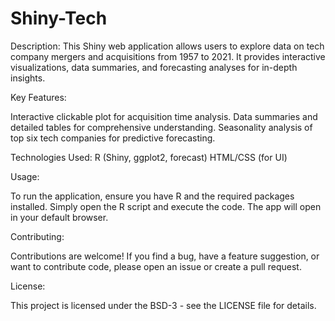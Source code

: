 # Shiny-Tech
Description:  This Shiny web application allows users to explore data on tech company mergers and acquisitions from 1957 to 2021. It provides interactive visualizations, data summaries, and forecasting analyses for in-depth insights.

Key Features:

Interactive clickable plot for acquisition time analysis.
Data summaries and detailed tables for comprehensive understanding.
Seasonality analysis of top six tech companies for predictive forecasting.

Technologies Used:
R (Shiny, ggplot2, forecast)
HTML/CSS (for UI)

Usage:

To run the application, ensure you have R and the required packages installed. Simply open the R script and execute the code. The app will open in your default browser.

Contributing:

Contributions are welcome! If you find a bug, have a feature suggestion, or want to contribute code, please open an issue or create a pull request.

License:

This project is licensed under the BSD-3  - see the LICENSE file for details.

